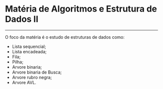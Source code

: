 # Matéria de Algoritmos e Estrutura de Dados II
---
O foco da matéria é o estudo de estruturas de dados como:
- Lista sequencial;
- Lista encadeada;
- Fila;
- Pilha;
- Arvore binaria;
- Arvore binaria de Busca;
- Arvore rubro negra;
- Arvore AVL.
